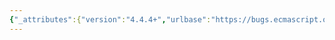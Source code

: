 ```yaml
---
{"_attributes":{"version":"4.4.4+","urlbase":"https://bugs.ecmascript.org/","maintainer":"dherman@mozilla.com"},"bug":{"bug_id":2597,"creation_ts":"2014-03-26 06:54:00 -0700","short_desc":"25.3.3.3 GeneratorYield: Step 8 is invalid, copied from GeneratorResume","delta_ts":"2014-04-06 11:30:53 -0700","product":"Draft for 6th Edition","component":"editorial issue","version":"Rev 22: January 20, 2014 Draft","rep_platform":"All","op_sys":"All","bug_status":"RESOLVED","resolution":"FIXED","priority":"Normal","bug_severity":"normal","everconfirmed":true,"reporter":{"uid":"andrebargull","name":"André Bargull"},"assigned_to":{"uid":"allen","name":"Allen Wirfs-Brock"},"long_desc":[{"commentid":7474,"comment_count":0,"who":{"uid":"andrebargull","name":"André Bargull"},"bug_when":"2014-03-26 06:54:35 -0700","thetext":"25.3.3.3 GeneratorYield ( iterNextObj ), step 8:\n\n> 8.  Resume the suspended evaluation of genContext using NormalCompletion(value) \n> as the result of the operation that suspended it. Let result be the value \n> returned by the resumed computation. \n\n\nRemove this step, erroneously copied from GeneratorResume."},{"commentid":7476,"comment_count":1,"who":{"uid":"allen","name":"Allen Wirfs-Brock"},"bug_when":"2014-03-26 18:17:14 -0700","thetext":"fixed in rev23 editor's draft"},{"commentid":7577,"comment_count":2,"who":{"uid":"allen","name":"Allen Wirfs-Brock"},"bug_when":"2014-04-06 11:30:53 -0700","thetext":"fixed in rev23 draft"}]}}
---
```

